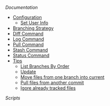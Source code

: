 
*Documentation*
- [Configuration](docs/configuration.md)
  - [Set User Info](docs/configuration.md#set-user-info)
- [Branching Strategy](docs/branching_strategy.md)
- [Diff Command](docs/diff_command.md)
- [Log Command](docs/log_command.md)
- [Pull Command](docs/pull_command.md)
- [Stash Command](docs/stash_command.md)
- [Status Command](docs/status_command.md)
- [Tips](docs/tips.md)
  - [List Branches By Order](docs/tips.md#list-branches-by-order)
  - [Update](docs/tips.md#update)
  - [Move files from one branch into current](docs/tips.md#move-files-from-one-branch-into-current)
  - [Pull files from another commit](docs/tips.md#pull-files-from-another-commit)
  - [Igore already tracked files](docs/tips.md#ignore-already-tracked-files)

*Scripts*